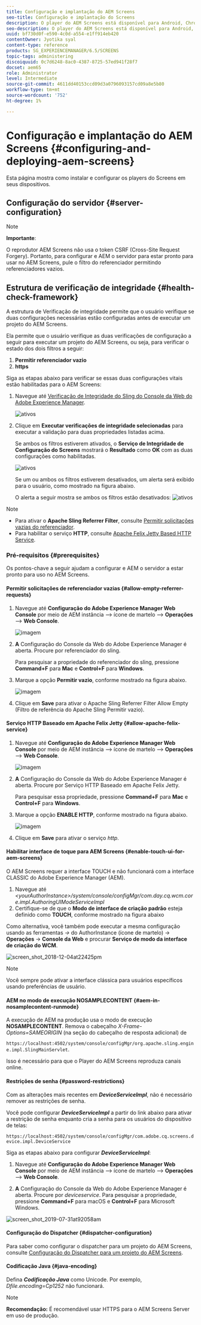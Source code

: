 ```yaml
---
title: Configuração e implantação do AEM Screens
seo-title: Configuração e implantação do Screens
description: O player do AEM Screens está disponível para Android, Chrome OS, iOS e Windows. Esta página descreve a configuração e implantação do AEM Screens e também resume as diretrizes de seleção de h/w para o dispositivo do player.
seo-description: O player do AEM Screens está disponível para Android, Chrome OS, iOS e Windows. Esta página descreve a configuração e implantação do AEM Screens e também resume as diretrizes de seleção de h/w para o dispositivo do player.
uuid: bf730d0f-e590-4c0d-a554-e1ff914eb420
contentOwner: Jyotika syal
content-type: reference
products: SG_EXPERIENCEMANAGER/6.5/SCREENS
topic-tags: administering
discoiquuid: 0c7d6248-8ac0-4387-8725-57ed941f28f7
docset: aem65
role: Administrator
level: Intermediate
source-git-commit: 4611dd40153ccd09d3a0796093157cd09a8e5b80
workflow-type: tm+mt
source-wordcount: '752'
ht-degree: 1%

---
```



# Configuração e implantação do AEM Screens {#configuring-and-deploying-aem-screens}

Esta página mostra como instalar e configurar os players do Screens em seus dispositivos.

## Configuração do servidor {#server-configuration}

>[!NOTE]
>
>**Importante**:
>
>O reprodutor AEM Screens não usa o token CSRF (Cross-Site Request Forgery). Portanto, para configurar e AEM o servidor para estar pronto para usar no AEM Screens, pule o filtro do referenciador permitindo referenciadores vazios.

## Estrutura de verificação de integridade {#health-check-framework}

A estrutura de Verificação de integridade permite que o usuário verifique se duas configurações necessárias estão configuradas antes de executar um projeto do AEM Screens.

Ela permite que o usuário verifique as duas verificações de configuração a seguir para executar um projeto do AEM Screens, ou seja, para verificar o estado dos dois filtros a seguir:

1. **Permitir referenciador vazio**
2. **https**

Siga as etapas abaixo para verificar se essas duas configurações vitais estão habilitadas para o AEM Screens:

1. Navegue até [Verificação de Integridade do Sling do Console da Web do Adobe Experience Manager](http://localhost:4502/system/console/healthcheck?tags=screensconfigs&amp;overrideGlobalTimeout=).

   ![ativos](assets/health-check1.png)


2. Clique em **Executar verificações de integridade selecionadas** para executar a validação para duas propriedades listadas acima.

   Se ambos os filtros estiverem ativados, o **Serviço de Integridade de Configuração do Screens** mostrará o **Resultado** como **OK** com as duas configurações como habilitadas.

   ![ativos](assets/health-check2.png)

   Se um ou ambos os filtros estiverem desativados, um alerta será exibido para o usuário, como mostrado na figura abaixo.

   O alerta a seguir mostra se ambos os filtros estão desativados:
   ![ativos](assets/health-check3.png)

>[!NOTE]
>
>* Para ativar o **Apache Sling Referrer Filter**, consulte [Permitir solicitações vazias do referenciador](/help/user-guide/configuring-screens-introduction.md#allow-empty-referrer-requests).
>* Para habilitar o serviço **HTTP**, consulte [Apache Felix Jetty Based HTTP Service](/help/user-guide/configuring-screens-introduction.md#allow-apache-felix-service).


### Pré-requisitos {#prerequisites}

Os pontos-chave a seguir ajudam a configurar e AEM o servidor a estar pronto para uso no AEM Screens.

#### Permitir solicitações de referenciador vazias {#allow-empty-referrer-requests}

1. Navegue até **Configuração do Adobe Experience Manager Web Console** por meio de AEM instância —> ícone de martelo —> **Operações** —> **Web Console**.

   ![imagem](assets/config/empty-ref1.png)

1. **A** Configuração do Console da Web do Adobe Experience Manager é aberta. Procure por referenciador do sling.

   Para pesquisar a propriedade do referenciador do sling, pressione **Command+F** para **Mac** e **Control+F** para **Windows**.

1. Marque a opção **Permitir vazio**, conforme mostrado na figura abaixo.

   ![imagem](assets/config/empty-ref2.png)

1. Clique em **Save** para ativar o Apache Sling Referrer Filter Allow Empty (Filtro de referência do Apache Sling Permitir vazio).


#### Serviço HTTP Baseado em Apache Felix Jetty {#allow-apache-felix-service}

1. Navegue até **Configuração do Adobe Experience Manager Web Console** por meio de AEM instância —> ícone de martelo —> **Operações** —> **Web Console**.

   ![imagem](assets/config/empty-ref1.png)

1. **A** Configuração do Console da Web do Adobe Experience Manager é aberta. Procure por Serviço HTTP Baseado em Apache Felix Jetty.

   Para pesquisar essa propriedade, pressione **Command+F** para **Mac** e **Control+F** para **Windows**.

1. Marque a opção **ENABLE HTTP**, conforme mostrado na figura abaixo.

   ![imagem](assets/config/config-1.png)

1. Clique em **Save** para ativar o serviço *http*.

#### Habilitar interface de toque para AEM Screens {#enable-touch-ui-for-aem-screens}

O AEM Screens requer a interface TOUCH e não funcionará com a interface CLASSIC do Adobe Experience Manager (AEM).

1. Navegue até *&lt;yourAuthorInstance>/system/console/configMgr/com.day.cq.wcm.core.impl.AuthoringUIModeServiceImpl*
1. Certifique-se de que o **Modo de interface de criação padrão** esteja definido como **TOUCH**, conforme mostrado na figura abaixo

Como alternativa, você também pode executar a mesma configuração usando as ferramentas *->* do AuthorInstance (ícone de martelo) -> **Operações** -> **Console da Web** e procurar **Serviço de modo da interface de criação do WCM**.

![screen_shot_2018-12-04at22425pm](assets/screen_shot_2018-12-04at22425pm.png)

>[!NOTE]
>
>Você sempre pode ativar a interface clássica para usuários específicos usando preferências de usuário.

#### AEM no modo de execução NOSAMPLECONTENT {#aem-in-nosamplecontent-runmode}

A execução de AEM na produção usa o modo de execução **NOSAMPLECONTENT**. Remova o cabeçalho *X-Frame-Options=SAMEORIGIN* (na seção do cabeçalho de resposta adicional) de

`https://localhost:4502/system/console/configMgr/org.apache.sling.engine.impl.SlingMainServlet`.

Isso é necessário para que o Player do AEM Screens reproduza canais online.

#### Restrições de senha {#password-restrictions}

Com as alterações mais recentes em ***DeviceServiceImpl***, não é necessário remover as restrições de senha.

Você pode configurar ***DeviceServiceImpl*** a partir do link abaixo para ativar a restrição de senha enquanto cria a senha para os usuários do dispositivo de telas:

`https://localhost:4502/system/console/configMgr/com.adobe.cq.screens.device.impl.DeviceService`

Siga as etapas abaixo para configurar ***DeviceServiceImpl***:

1. Navegue até **Configuração do Adobe Experience Manager Web Console** por meio de AEM instância —> ícone de martelo —> **Operações** —> **Web Console**.

1. **A** Configuração do Console da Web do Adobe Experience Manager é aberta. Procure por *deviceservice*. Para pesquisar a propriedade, pressione **Command+F** para macOS e **Control+F** para Microsoft Windows.

![screen_shot_2019-07-31at92058am](assets/screen_shot_2019-07-31at92058am.png)

#### Configuração do Dispatcher {#dispatcher-configuration}

Para saber como configurar o dispatcher para um projeto do AEM Screens, consulte [Configuração do Dispatcher para um projeto do AEM Screens](dispatcher-configurations-aem-screens.md).

#### Codificação Java {#java-encoding}

Defina ***Codificação Java*** como Unicode. Por exemplo, *Dfile.encoding=Cp1252* não funcionará.

>[!NOTE]
>**Recomendação:**
>É recomendável usar HTTPS para o AEM Screens Server em uso de produção.








